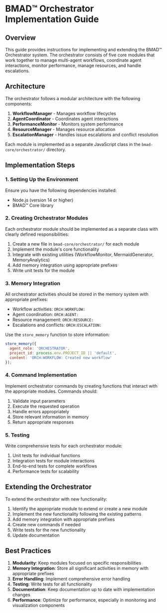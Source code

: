 # BMAD™ Orchestrator Implementation Guide

## Overview

This guide provides instructions for implementing and extending the BMAD™ Orchestrator system. The orchestrator consists of five core modules that work together to manage multi-agent workflows, coordinate agent interactions, monitor performance, manage resources, and handle escalations.

## Architecture

The orchestrator follows a modular architecture with the following components:

1. **WorkflowManager** - Manages workflow lifecycles
2. **AgentCoordinator** - Coordinates agent interactions
3. **PerformanceMonitor** - Monitors system performance
4. **ResourceManager** - Manages resource allocation
5. **EscalationManager** - Handles issue escalations and conflict resolution

Each module is implemented as a separate JavaScript class in the `bmad-core/orchestrator/` directory.

## Implementation Steps

### 1. Setting Up the Environment

Ensure you have the following dependencies installed:
- Node.js (version 14 or higher)
- BMAD™ Core library

### 2. Creating Orchestrator Modules

Each orchestrator module should be implemented as a separate class with clearly defined responsibilities:

1. Create a new file in `bmad-core/orchestrator/` for each module
2. Implement the module's core functionality
3. Integrate with existing utilities (WorkflowMonitor, MermaidGenerator, MemoryAnalytics)
4. Add memory integration using appropriate prefixes
5. Write unit tests for the module

### 3. Memory Integration

All orchestrator activities should be stored in the memory system with appropriate prefixes:

- Workflow activities: `ORCH:WORKFLOW:`
- Agent coordination: `ORCH:AGENT:`
- Resource management: `ORCH:RESOURCE:`
- Escalations and conflicts: `ORCH:ESCALATION:`

Use the `store_memory` function to store information:

```javascript
store_memory({
  agent_role: 'ORCHESTRATOR',
  project_id: process.env.PROJECT_ID || 'default',
  content: 'ORCH:WORKFLOW: Created new workflow'
});
```

### 4. Command Implementation

Implement orchestrator commands by creating functions that interact with the appropriate modules. Commands should:

1. Validate input parameters
2. Execute the requested operation
3. Handle errors appropriately
4. Store relevant information in memory
5. Return appropriate responses

### 5. Testing

Write comprehensive tests for each orchestrator module:

1. Unit tests for individual functions
2. Integration tests for module interactions
3. End-to-end tests for complete workflows
4. Performance tests for scalability

## Extending the Orchestrator

To extend the orchestrator with new functionality:

1. Identify the appropriate module to extend or create a new module
2. Implement the new functionality following the existing patterns
3. Add memory integration with appropriate prefixes
4. Create new commands if needed
5. Write tests for the new functionality
6. Update documentation

## Best Practices

1. **Modularity**: Keep modules focused on specific responsibilities
2. **Memory Integration**: Store all significant activities in memory with appropriate prefixes
3. **Error Handling**: Implement comprehensive error handling
4. **Testing**: Write tests for all functionality
5. **Documentation**: Keep documentation up to date with implementation changes
6. **Performance**: Optimize for performance, especially in monitoring and visualization components